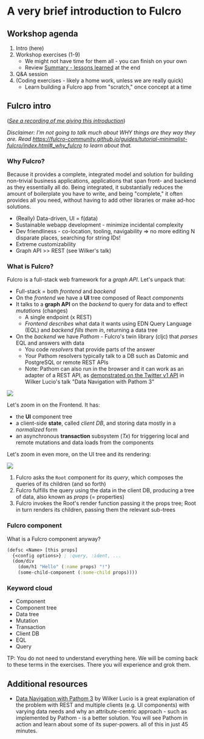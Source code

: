 # A very brief introduction to Fulcro

## Workshop agenda

1. Intro (here)
2. Workshop exercises (1-9)
   * We might not have time for them all - you can finish on your own
   * Review [Summary - lessons learned](Workshop.adoc#summary---lessons-learned) at the end
3. Q&A session
4. (Coding exercises - likely a home work, unless we are really quick)
   * Learn building a Fulcro app from "scratch," once concept at a time

## Fulcro intro

(_[See a recording of me giving this introduction](https://youtu.be/UrpYLyGy4Lc)_)

_Disclaimer: I'm not going to talk much about WHY things are they way they are. Read https://fulcro-community.github.io/guides/tutorial-minimalist-fulcro/index.html#_why_fulcro to learn about that._

### Why Fulcro?

Because it provides a complete, integrated model and solution for building non-trivial business applications, applications that span front- and backend as they essentially all do.
Being integrated, it substantially reduces the amount of boilerplate you have to write, and being "complete," it often provides all you need, without having to add other libraries or make ad-hoc solutions.

* (Really) Data-driven, UI = f(data)
* Sustainable webapp development - minimize incidental complexity
* Dev friendliness - co-location, tooling, navigability => no more editing N disparate places, searching for string IDs!
* Extreme customizability
* Graph API >> REST (see Wilker's talk)

### What is Fulcro?

Fulcro is a full-stack web framework for a _graph API_. Let's unpack that:

* Full-stack = both _frontend_ and _backend_
* On the _frontend_ we have a **UI** tree composed of React _components_
* It talks to a **graph API** on the _backend_ to query for data and to effect _mutations_ (changes)
  * A single endpoint (x REST)
  * _Frontend describes_ what data it wants using EDN Query Language (EQL) and _backend fills them in_, returning a data tree
* On the _backend_ we have _Pathom_ - Fulcro's twin library (cljc) that _parses_ EQL and answers with data
  * You code _resolvers_ that provide parts of the answer
  * Your Pathom resolvers typically talk to a DB such as Datomic and PostgreSQL or remote REST APIs
  * Note: Pathom can also run in the browser and it can work as an adapter of a REST API, as [demonstrated on the Twitter v1 API](https://youtu.be/YaHiff2vZ_o?t=1210) in Wilker Lucio's talk "Data Navigation with Pathom 3"

![](./images/fulcro-system-view.svg)

Let's zoom in on the Frontend. It has:

* the **UI** component tree
* a client-side **state**, called _client DB_, and storing data mostly in a _normalized_ form
* an asynchronous **transaction** subsystem (_Tx_) for triggering local and remote mutations and data loads from the components

Let's zoom in even more, on the UI tree and its rendering:

![](./images/fulcro-ui-query-data.svg)

1. Fulcro asks the `Root` component for its _query_, which composes the queries of its children (and so forth)
2. Fulcro fulfills the query using the data in the client DB, producing a tree of data, also known as _props_ (= properties)
3. Fulcro invokes the Root's render function passing it the props tree; Root in turn renders its children, passing them the relevant sub-trees

### Fulcro component

What is a Fulcro component anyway?

```clojure
(defsc <Name> [this props]
  {<config options>} ; :query, :ident, ...
  (dom/div 
    (dom/h1 "Hello" (:name props) "!")
    (some-child-component (:some-child props))))
```

### Keyword cloud

* Component
* Component tree
* Data tree
* Mutation
* Transaction
* Client DB
* EQL
* Query

TP: You do not need to understand everything here. We will be coming back to these terms in the exercises. There you will experience and grok them.

## Additional resources

* [Data Navigation with Pathom 3](https://www.youtube.com/watch?v=YaHiff2vZ_o) by Wilker Lucio is a great explanation of the problem with REST and multiple clients (e.g. UI components) with varying data needs and why an attribute-centric approach - such as implemented by Pathom - is a better solution. You will see Pathom in action and learn about some of its super-powers. all of this in just 45 minutes.